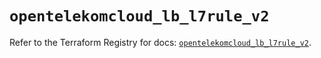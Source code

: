 # `opentelekomcloud_lb_l7rule_v2`

Refer to the Terraform Registry for docs: [`opentelekomcloud_lb_l7rule_v2`](https://registry.terraform.io/providers/opentelekomcloud/opentelekomcloud/1.36.30/docs/resources/lb_l7rule_v2).
